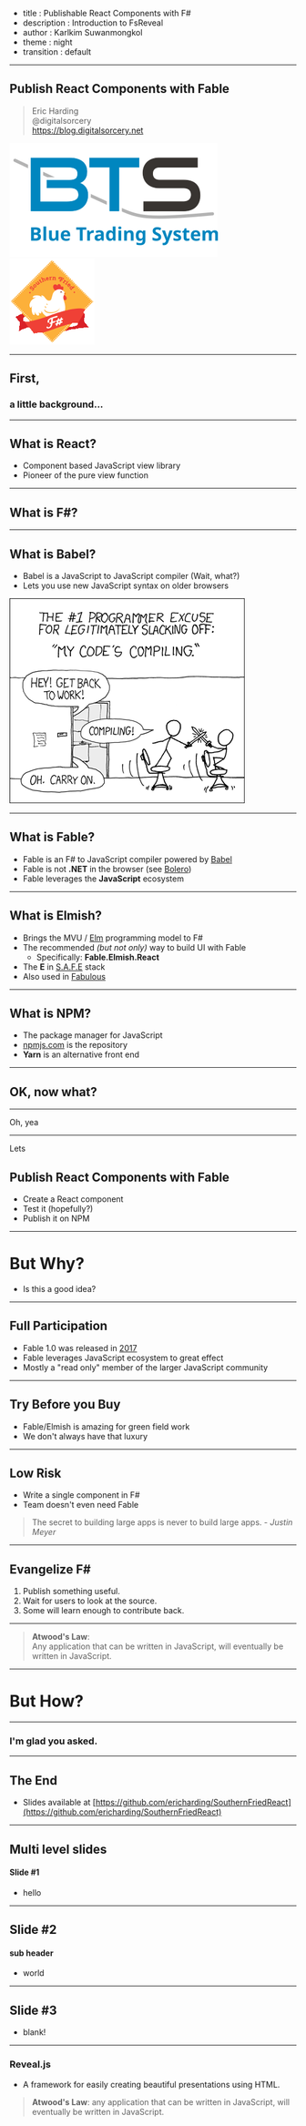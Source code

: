 - title : Publishable React Components with F#
- description : Introduction to FsReveal
- author : Karlkim Suwanmongkol
- theme : night
- transition : default

***

## Publish React Components with Fable

> Eric Harding  
@digitalsorcery  
https://blog.digitalsorcery.net


![BTS](images/BTS.svg)
![SFF](images/sfflogo.png)

<!-- 
BTS is a local company building tools for futures and options traders
use fable in production
SFF is a local meetup, come join us.
-->

***

## First, 
### a little background...

<!-- 
I'm going to be talking about several technologies
and I want to make sure everyone has, at least, a passing familiarity
 -->

---

## What is React?
- Component based JavaScript view library
- Pioneer of the pure view function

---

## What is F#?

<!--
We're about 7 talks into an F# conference...
I hope we're all on the same page about this by now
-->

---

## What is Babel?

- Babel is a JavaScript to JavaScript compiler (Wait, what?)
- Lets you use new JavaScript syntax on older browsers

![Compiling](images/compiling.png)

<!--
Fable transforms the F# AST to the Babel AST
-->

--- 

## What is Fable?

- Fable is an F# to JavaScript compiler powered by [Babel](https://babeljs.io/)
- Fable is not **.NET** in the browser (see [Bolero](https://github.com/fsbolero/Bolero))
- Fable leverages the **JavaScript** ecosystem

<!-- 
Fable is part of the JavaScript world
Anything you can do with JavaScript you can do with F#
-->

---

## What is Elmish?
- Brings the MVU / [Elm](https://elm-lang.org/) programming model to F#
- The recommended _(but not only)_ way to build UI with Fable
  * Specifically: **Fable.Elmish.React**
- The **E** in [S.A.F.E](https://safe-stack.github.io/) stack
- Also used in [Fabulous](https://fsprojects.github.io/Fabulous/)

<!--
Why is it recommended? Because it's awesome.
-->

---

## What is NPM?
- The package manager for JavaScript
- [npmjs.com](http://npmjs.com) is the repository
- **Yarn** is an alternative front end

***

## OK, now what?

---
Oh, yea

---

Lets
## Publish React Components with Fable
- Create a React component
- Test it (hopefully?)
- Publish it on NPM

<!-- 
Fable is general purpose
Anything you can do with JavaScript you can also do with F#
-->

***

# But Why? 
- Is this a good idea?

<!-- 
I may be biased...
I think there are several reasons you might want to do this
-->

---

## Full Participation
- Fable 1.0 was released in [2017](https://fable.io/blog/Introducing-1-0-beta.html)
- Fable leverages JavaScript ecosystem to great effect
- Mostly a "read only" member of the larger JavaScript community

<!-- 
Fable is only a few years old
In those years the Fable community has built on top of high quality JavaScript packages like Babel and React
Fable packages are mostly for consumption by Fable but they don't have to be
 -->

---

## Try Before you Buy

- Fable/Elmish is amazing for green field work
- We don't always have that luxury

<!--
I wouldn't choose anything else for a green field web project
-->

---
## Low Risk
- Write a single component in F#
- Team doesn't even need Fable

> The secret to building large apps is never to build large apps. - *Justin Meyer*

<!--
Easy to justify
-->

---
## Evangelize F#
1. Publish something useful.
2. Wait for users to look at the source.
3. Some will learn enough to contribute back.

<!-- 
low key
JavaScript community may be more open to functional programming ideas than .NET
-->

---

> **Atwood's Law**:   
Any application that can be written in JavaScript, will eventually be written in JavaScript.

***

# But How?

---

### I'm glad you asked.

***

## The End

- Slides available at [https://github.com/ericharding/SouthernFriedReact](https://github.com/ericharding/SouthernFriedReact)

***

## Multi level slides

#### Slide #1

- hello

---

## Slide #2
#### sub header

- world

---
## Slide #3

- blank!

***

### Reveal.js

- A framework for easily creating beautiful presentations using HTML.


> **Atwood's Law**: any application that can be written in JavaScript, will eventually be written in JavaScript.
